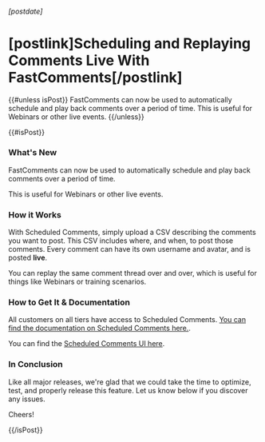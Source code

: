 ###### [postdate]
# [postlink]Scheduling and Replaying Comments Live With FastComments[/postlink]

{{#unless isPost}}
FastComments can now be used to automatically schedule and play back comments over a period of time. This is useful for Webinars or other live events.
{{/unless}}

{{#isPost}}

### What's New

FastComments can now be used to automatically schedule and play back comments over a period of time.

This is useful for Webinars or other live events.

### How it Works

With Scheduled Comments, simply upload a CSV describing the comments you want to post. This CSV includes where, and when, to post those
comments. Every comment can have its own username and avatar, and is posted **live**.

You can replay the same comment thread over and over, which is useful for things like Webinars or training scenarios.

### How to Get It & Documentation

All customers on all tiers have access to Scheduled Comments. [You can find the documentation on Scheduled Comments here.](https://docs.fastcomments.com/guide-scheduled-comments.html).

You can find the [Scheduled Comments UI here](https://fastcomments.com/auth/my-account/manage-data/import-scheduled).

### In Conclusion

Like all major releases, we're glad that we could take the time to optimize, test, and properly release this feature. Let us know
below if you discover any issues.

Cheers!

{{/isPost}}
